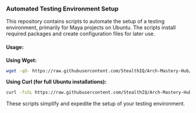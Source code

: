 ### Automated Testing Environment Setup

This repository contains scripts to automate the setup of a testing environment, primarily for Maya projects on Ubuntu. The scripts install required packages and create configuration files for later use.

#### Usage:

**Using Wget:**

```bash
wget -qO- https://raw.githubusercontent.com/StealthIQ/Arch-Mastery-Hub/master/Testing-Env/ubuntu.sh | bash
```

**Using Curl (for full Ubuntu installations):**

```bash
curl -fsSL https://raw.githubusercontent.com/StealthIQ/Arch-Mastery-Hub/master/Testing-Env/ubuntu.sh | bash
```

These scripts simplify and expedite the setup of your testing environment.
